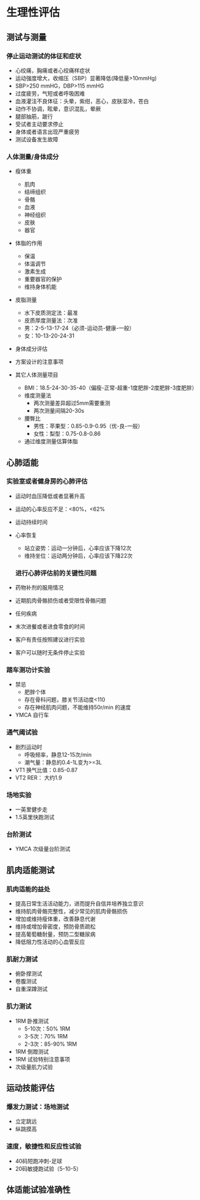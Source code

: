 

# 生理性评估

## 测试与测量

### 停止运动测试的体征和症状

- 心绞痛，胸痛或者心绞痛样症状
- 运动强度增大，收缩压（SBP）显著降低(降低量>10mmHg)
- SBP>250 mmHG，DBP>115 mmHG
- 过度疲劳，气短或者呼吸困难
- 血液灌注不良体征：头晕，紫绀，恶心，皮肤湿冷，苍白
- 动作不协调，眩晕，意识混乱，晕厥
- 腿部抽筋，跛行
- 受试者主动要求停止
- 身体或者语言出现严重疲劳
- 测试设备发生故障

### 人体测量/身体成分

- 瘦体重
  - 肌肉
  - 结缔组织
  - 骨骼
  - 血液
  - 神经组织
  - 皮肤
  - 器官
- 体脂的作用
  - 保温
  - 体温调节
  - 激素生成
  - 重要器官的保护
  - 维持身体机能
- 皮脂测量
  - 水下皮质测定法：最准
  - 皮质厚度测量法：次准
  - 男：2-5-13-17-24（必须-运动员-健康-一般）
  - 女：10-13-20-24-31

- 身体成分评估
- 方案设计的注意事项
- 其它人体测量项目
  - BMI：18.5-24-30-35-40（偏瘦-正常-超重-1度肥胖-2度肥胖-3度肥胖）
  - 维度测量法
    - 两次测量差异超过5mm需要重测
    - 两次测量间隔20-30s
  - 腰臀比
    - 男性：苹果型：0.85-0.9-0.95（优-良-一般）
    - 女性：梨型：0.75-0.8-0.86
  - 通过维度测量估算体脂

## 心肺适能

### 实验室或者健身房的心肺评估

- 运动时血压降低或者显著升高

- 运动的心率反应不足：<80%，<62%

- 运动持续时间

- 心率恢复

    - 站立姿势：运动一分钟后，心率应该下降12次
    - 维持坐位：运动两分钟后，心率应该下降22次

    ### 进行心肺评估前的关键性问题

- 药物补剂的服用情况

- 近期肌肉骨骼损伤或者受限性骨骼问题

- 任何疾病

- 末次进餐或者进食零食的时间

- 客户有责任按照建议进行实验

- 客户可以随时无条件停止实验

### 踏车测功计实验

- 禁忌
    - 肥胖个体
    - 存在骨科问题，膝关节活动度<110
    - 存在神经肌肉问题，不能维持50r/min 的速度
- YMCA 自行车

### 通气阈试验

- 剧烈运动时
    - 呼吸频率，静息12-15次/min
    - 潮气量：静息的0.4-1L变为>=3L
- VT1 换气比值：0.85-0.87
- VT2 RER： 大约1.9



### 场地实验

- 一英里健步走
- 1.5英里快跑测试

### 台阶测试

- YMCA 次级量台阶测试


## 肌肉适能测试

### 肌肉适能的益处

- 提高日常生活活动能力，进而提升自信并培养独立意识
- 维持肌肉骨骼完整性，减少常见的肌肉骨骼损伤
- 增加或维持瘦体重，改善静息代谢
- 维持或增加骨密度，预防骨质疏松
- 提高葡萄糖耐量，预防二型糖尿病
- 降低阻力性活动的心血管反应

### 肌耐力测试

- 俯卧撑测试
- 卷腹测试
- 自重深蹲测试

### 肌力测试

- 1RM 卧推测试
    - 5-10次：50% 1RM
    - 3-5次：70% 1RM
    - 2-3次：85-90% 1RM
- 1RM 倒蹬测试
- 1RM 试验特别注意事项
- 次级量肌力试验



## 运动技能评估

### 爆发力测试：场地测试

- 立定跳远
- 纵跳摸高

### 速度，敏捷性和反应性试验

- 40码短跑冲刺-足球
- 20码敏捷跑试验（5-10-5）




## 体适能试验准确性